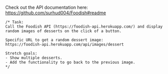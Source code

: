 Check out the API documentation here: https://github.com/surhud004/Foodish#readme

```
/* Task:
Call the Foodish API (https://foodish-api.herokuapp.com/) and display random images of desserts on the click of a button.

Specific URL to get a random dessert image:
https://foodish-api.herokuapp.com/api/images/dessert

Stretch goals:
- Show multiple desserts.
- Add the functionality to go back to the previous image.
*/
```